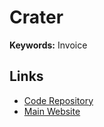 # Crater

**Keywords:** Invoice

## Links

- [Code Repository](https://github.com/crater-invoice/crater)
- [Main Website](https://craterapp.com)
